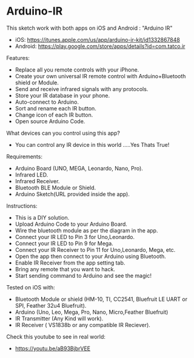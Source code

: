 # Arduino-IR
This sketch work with both apps on iOS and Android : "Arduino IR"
- iOS: https://itunes.apple.com/us/app/arduino-ir-kit/id1332867848
- Android: https://play.google.com/store/apps/details?id=com.tatco.ir

Features:
- Replace all you remote controls with your iPhone.
- Create your own universal IR remote control with Arduino+Bluetooth shield or Module.
- Send and receive infrared signals with any protocols.
- Store your IR database in your phone.
- Auto-connect to Arduino.
- Sort and rename each IR button.
- Change icon of each IR button.
- Open source Arduino Code.

What devices can you control using this app? 
- You can control any IR device in this world .....Yes Thats True!

Requirements:
- Arduino Board (UNO, MEGA, Leonardo, Nano, Pro).
- Infrared LED.
- Infrared Receiver.
- Bluetooth BLE Module or Shield.
- Arduino Sketch(URL provided inside the app).

Instructions:
- This is a DIY solution.
- Upload Arduino Code to your Arduino Board.
- Wire the bluetooth module as per the diagram in the app.
- Connect your IR LED to Pin 3 for Uno,Leonardo.
- Connect your IR LED to Pin 9 for Mega.
- Connect your IR Receiver to Pin 11 for Uno,Leonardo, Mega, etc.
- Open the app then connect to your Arduino using Bluetooth.
- Enable IR Receiver from the app setting tab.
- Bring any remote that you want to hack.
- Start sending command to Arduino and see the magic!

Tested on iOS with:
- Bluetooth Module or shield (HM-10, TI, CC2541, Bluefruit LE UART or SPI, Feather 32u4 Bluefruit).
- Arduino (Uno, Leo, Mega, Pro, Nano, Micro,Feather Bluefruit)
- IR Transmitter (Any Kind will work).
- IR Receiver ( VS1838b or any compatible IR Reciever).


Check this youtube to see in real world:	
- https://youtu.be/aB93BjbrVEE
